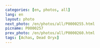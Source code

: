```yaml
---
categories: [en, photos, all]
lang: en
layout: photo
next_photo: /en/photos/all/P0000255.html
picname: P0000257
prev_photo: /en/photos/all/P0000260.html
tags: [Achas, Dead Oryx]
---
```

